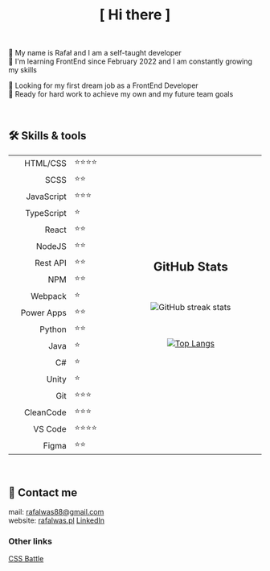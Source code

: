 <h1 align="center">[ Hi there ]</h1>

<br />

<p>👋 My name is Rafał and I am a self-taught developer<br />
  🌱 I'm learning FrontEnd since February 2022 and I am constantly growing my skills</p>
        
<p>👀 Looking for my first dream job as a FrontEnd Developer<br />
  💪 Ready for hard work to achieve my own and my future team goals
</p>

<br />
        
<table align="center">
  <tr>
    <h2>🛠 Skills & tools</h2>
  </tr>  
  <tr>
    <td width="150px" align="right">HTML/CSS</td>
    <td width="150px">⭐⭐⭐⭐</td>
    <td width="600px" rowspan="18">
<div align="center">

## GitHub Stats
  
<br />
  
![GitHub streak stats](https://github-readme-streak-stats.herokuapp.com/?user=qrreel)
  
<br />
  
[![Top Langs](https://github-readme-stats.vercel.app/api/top-langs/?username=qrreel&langs_count=8)](https://github.com/qrreel/github-readme-stats)
  
<br />
</div>
    </td>
  </tr>  
  <tr>
    <td align="right">SCSS</td>  
    <td>⭐⭐</td>
  </tr>
  <tr>
    <td align="right">JavaScript</td>
    <td>⭐⭐⭐</td>
  </tr> 
  <tr>
    <td align="right">TypeScript</td>
    <td>⭐</td>
  </tr>  
  <tr>
    <td align="right">React</td>
    <td>⭐⭐</td>
  </tr>  
  <tr>
    <td align="right">NodeJS</td>
    <td>⭐⭐</td>
  </tr> 
  <tr>
    <td align="right">Rest API</td>
    <td>⭐⭐</td>
  </tr> 
  <tr>
    <td align="right">NPM</td>
    <td>⭐⭐</td>
  </tr>  
  <tr>
    <td align="right">Webpack</td>
    <td>⭐</td>
  </tr>  
  <tr>
    <td align="right">Power Apps</td>
    <td>⭐⭐</td>
  </tr> 
  <tr>
    <td align="right">Python</td>
    <td>⭐⭐</td>
  </tr>  
  <tr>
    <td align="right">Java</td>
    <td>⭐</td>
  </tr>   
  <tr>
    <td align="right">C#</td>
    <td>⭐</td>
  </tr>   
  <tr>
    <td align="right">Unity</td>
    <td>⭐</td>
  </tr>  
  <tr>
    <td align="right">Git</td>
    <td>⭐⭐⭐</td>
  </tr>  
  <tr>
    <td align="right">CleanCode</td>  
    <td>⭐⭐⭐</td>
  </tr>
  <tr>
    <td align="right">VS Code</td>  
    <td>⭐⭐⭐⭐</td>
  </tr>
  <tr>
    <td align="right">Figma</td>
    <td>⭐⭐</td>
  </tr> 
</table>

<br />

## 💬 Contact me
mail: <a href="mailto:rafalwas88@gmail.com">rafalwas88@gmail.com</a><br />
website: <a href="http://rafalwas.pl" target="blank">rafalwas.pl</a>
<a href="http://www.linkedin.com/in/rafał-wąs-5b34a0248" target="blank">LinkedIn</a>

### Other links
<a href="https://cssbattle.dev/player/FMjdVPwyHZcs6CAxHxsnOfYt48g2" target="blank">CSS Battle</a>

<!--- qrreel/qrreel is a ✨ special ✨ repository because its `README.md` (this file) appears on your GitHub profile.
You can click the Preview link to take a look at your changes.
--->
